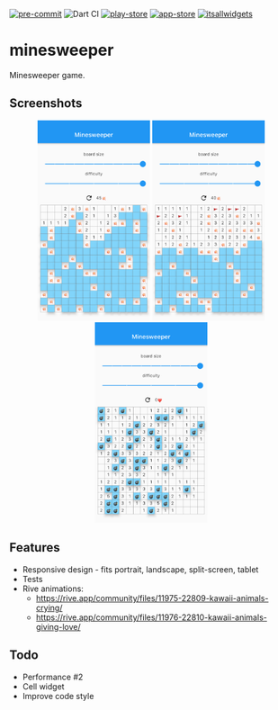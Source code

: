 [![pre-commit](https://img.shields.io/badge/pre--commit-enabled-brightgreen?logo=pre-commit&logoColor=white)](https://github.com/pre-commit/pre-commit)
![Dart CI](https://github.com/bobagold/minesweeper/workflows/Dart%20CI/badge.svg)
[![play-store](https://img.shields.io/badge/playstore-published-brightgreen)](https://play.google.com/store/apps/details?id=com.actvst.bobagold.minesweeper)
[![app-store](https://img.shields.io/badge/appstore-published-brightgreen)](https://apps.apple.com/de/app/meinsweeper/id1521149028)
[![itsallwidgets](https://img.shields.io/badge/itsallwidgets-published-brightgreen)](https://itsallwidgets.com/minesweeper-game)

# minesweeper

Minesweeper game.

## Screenshots
<p align="center">
    <img src="screenshots/fail_fast.png" width="200">
    <img src="screenshots/fail_late.png" width="200">
    <img src="screenshots/win_by_open.png" width="200">
</p>

## Features

* Responsive design - fits portrait, landscape, split-screen, tablet
* Tests
* Rive animations:
    * https://rive.app/community/files/11975-22809-kawaii-animals-crying/
    * https://rive.app/community/files/11976-22810-kawaii-animals-giving-love/

## Todo

* Performance #2
* Cell widget
* Improve code style
